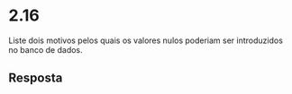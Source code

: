 # 2.16

Liste dois motivos pelos quais os valores nulos poderiam ser introduzidos no banco de dados.

## Resposta
